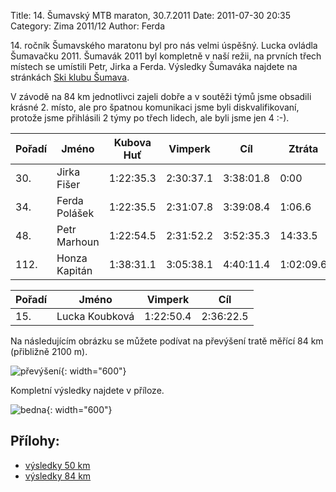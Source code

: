 Title: 14. Šumavský MTB maraton, 30.7.2011
Date: 2011-07-30 20:35
Category: Zima 2011/12
Author: Ferda

14\. ročník Šumavského maratonu byl pro nás velmi úspěšný. Lucka ovládla Šumavačku 2011. Šumavák 2011 byl kompletně v naší režii, na prvních třech místech se umístili Petr, Jirka a Ferda. Výsledky Šumaváka najdete na stránkách [Ski klubu Šumava](http://www.mtb.skisumava.cz/sumavak2011/default.aspx).

V závodě na 84 km jednotlivci zajeli dobře a v soutěži týmů jsme obsadili krásné 2. místo, ale pro špatnou komunikaci jsme byli diskvalifikovaní, protože jsme přihlásili 2 týmy po třech lidech, ale byli jsme jen 4 :-).

| Pořadí | Jméno         | Kubova Huť | Vimperk   | Cíl       | Ztráta    |
|--------|---------------|------------|-----------|-----------|-----------|
| 30.    | Jirka Fišer   | 1:22:35.3  | 2:30:37.1 | 3:38:01.8 | 0:00      |
| 34.    | Ferda Polášek | 1:22:35.5  | 2:31:07.8 | 3:39:08.4 | 1:06.6    |
| 48.    | Petr Marhoun  | 1:22:54.5  | 2:31:52.2 | 3:52:35.3 | 14:33.5   |
| 112.   | Honza Kapitán | 1:38:31.1  | 3:05:38.1 | 4:40:11.4 | 1:02:09.6 |

| Pořadí | Jméno          | Vimperk   | Cíl       |
|--------|----------------|-----------|-----------|
| 15.    | Lucka Koubková | 1:22:50.4 | 2:36:22.5 |

Na následujícím obrázku se můžete podívat na převýšení tratě měřící 84 km (přibližně 2100 m).

![převýšení]({static}/static/zima-2011-12/sumavak-2011-prevyseni.jpg){: width="600"}

Kompletní výsledky najdete v příloze.

![bedna]({static}/static/zima-2011-12/sumavak-2011-bedna.jpg){: width="600"}

Přílohy:
--------

- [výsledky 50 km]({static}/static/zima-2011-12/kpz-zadov-50km.pdf)
- [výsledky 84 km]({static}/static/zima-2011-12/kpz-zadov-84km.pdf)
